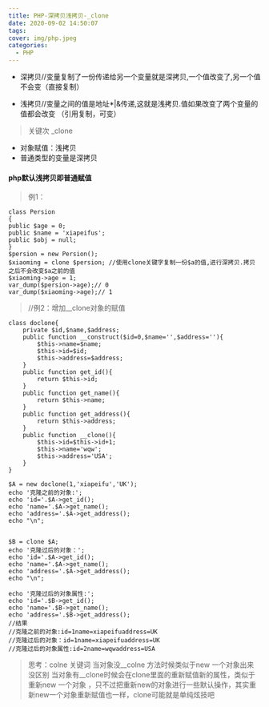 ```yaml
---
title: PHP-深拷贝浅拷贝-_clone
date: 2020-09-02 14:50:07
tags:
cover: img/php.jpeg
categories:
  - PHP
---
```

- 深拷贝//变量复制了一份传递给另一个变量就是深拷贝,一个值改变了,另一个值不会变（直接复制）


- 浅拷贝//变量之间的值是地址*|&传递,这就是浅拷贝.值如果改变了两个变量的值都会改变 （引用复制，可变）

> 关键次 _clone

- 对象赋值：浅拷贝
- 普通类型的变量是深拷贝

#### php默认浅拷贝即普通赋值

> 例1：
```
class Persion
{
public $age = 0;
public $name = 'xiapeifus';
public $obj = null;
}
$persion = new Persion();
$xiaoming = clone $persion; //使用clone关键字复制一份$a的值,进行深拷贝.拷贝之后不会改变$a之前的值
$xiaoming->age = 1;
var_dump($persion->age);// 0
var_dump($xiaoming->age);// 1
```

> //例2：增加__clone对象的赋值

```
class doclone{
    private $id,$name,$address;
    public function __construct($id=0,$name='',$address=''){
        $this->name=$name;
        $this->id=$id;
        $this->address=$address;
    }
    public function get_id(){
        return $this->id;
    }
    public function get_name(){
        return $this->name;
    }
    public function get_address(){
        return $this->address;
    }
    public function __clone(){
        $this->id=$this->id+1;
        $this->name='wqw';
        $this->address='USA';
    }
}

$A = new doclone(1,'xiapeifu','UK');
echo '克隆之前的对象:';
echo 'id='.$A->get_id();
echo 'name='.$A->get_name();
echo 'address='.$A->get_address();
echo "\n";


$B = clone $A;
echo '克隆过后的对象：';
echo 'id='.$A->get_id();
echo 'name='.$A->get_name();
echo 'address='.$A->get_address();
echo "\n";

echo '克隆过后的对象属性:';
echo 'id='.$B->get_id();
echo 'name='.$B->get_name();
echo 'address='.$B->get_address();
//结果
//克隆之前的对象:id=1name=xiapeifuaddress=UK
//克隆过后的对象：id=1name=xiapeifuaddress=UK
//克隆过后的对象属性:id=2name=wqwaddress=USA

```

> 思考：colne 关键词 当对象没__colne 方法时候类似于new 一个对象出来没区别
        当对象有__clone时候会在clone里面的重新赋值新的属性，类似于重新new 一个对象 ，只不过把重新new的对象进行一些默认操作，其实重新new一个对象重新赋值也一样，clone可能就是单纯炫技吧
        




